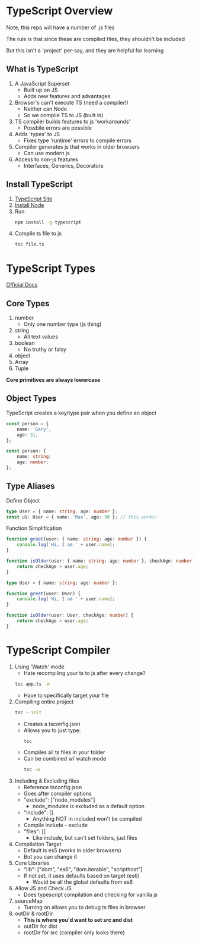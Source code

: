 # TypeScript Overview

Note, this repo will have a number of .js files

The rule is that since these are compiled files, they shouldn't be included

But this isn't a 'project' per-say, and they are helpful for learning

## What is TypeScript

1. A JavaScript Superset
   - Built up on JS
   - Adds new features and advantages
1. Browser's can't execute TS (need a compiler!)
   - Neither can Node
   - So we compile TS to JS (built in)
1. TS compiler builds features to js 'workarounds'
   - Possbile errors are possible
1. Adds 'types' to JS
   - Fixes type 'runtime' errors to compile errors
1. Compiler generates js that works in older browsers
   - Can use modern js
1. Access to non-js features
   - Interfaces, Generics, Decorators

## Install TypeScript

1. [TypeScript Site](https://www.typescriptlang.org/#installation)
1. [Install Node](https://nodejs.org/en/)
1. Run
   ```cmd
   npm install -g typescript
   ```
1. Compile ts file to js
   ```cmd
   tsc file.ts
   ```

# TypeScript Types

[Official Docs](https://www.typescriptlang.org/docs/handbook/basic-types.html)

## Core Types

1. number
   - Only one number type (js thing)
1. string
   - All text values
1. boolean
   - No truthy or falsy
1. object
1. Array
1. Tuple

**Core primitives are always lowercase**

## Object Types

TypeScript creates a key/type pair when you define an object

```ts
const person = {
	name: 'Gary',
	age: 31,
};
```

```ts
const person: {
	name: string;
	age: number;
};
```

## Type Aliases

Define Object

```ts
type User = { name: string; age: number };
const u1: User = { name: 'Max', age: 30 }; // this works!
```

Function Simplification

```ts
function greet(user: { name: string; age: number }) {
	console.log('Hi, I am ' + user.name);
}

function isOlder(user: { name: string; age: number }, checkAge: number) {
	return checkAge > user.age;
}

type User = { name: string; age: number };

function greet(user: User) {
	console.log('Hi, I am ' + user.name);
}

function isOlder(user: User, checkAge: number) {
	return checkAge > user.age;
}
```

# TypeScript Compiler

1. Using 'Watch' mode
   - Hate recompiling your ts to js after every change?
   ```cmd
   tsc app.ts -w
   ```
   - Have to specifically target your file
1. Compiling entire project
   ```cmd
   tsc --init
   ```
   - Creates a tsconfig.json
   - Allows you to just type:
     ```cmd
     tsc
     ```
   - Compiles all ts files in your folder
   - Can be combined w/ watch mode
     ```cmd
     tsc -w
     ```
1. Including & Excluding files
   - Reference tsconfig.json
   - Goes after compiler options
   - "exclude": ["node_modules"]
     - node_modules is excluded as a default option
   - "include": []
     - Anything NOT in included won't be compiled
   - Compile include - exclude
   - "files": []
     - Like include, but can't set folders, just files
1. Compilation Target
   - Default is es5 (works in older browsers)
   - But you can change it
1. Core Libraries
   - "lib": ["dom", "es6", "dom.iterable", "scripthost"]
   - If not set, it uses defaults based on target (es6)
     - Would be all the global defaults from es6
1. Allow JS and Check JS
   - Does typescript compilation and checking for vanilla js
1. sourceMap
   - Turning on allows you to debug ts files in browser
1. outDir & rootDir
   - **This is where you'd want to set src and dist**
   - outDir for dist
   - rootDir for src (compiler only looks there)
